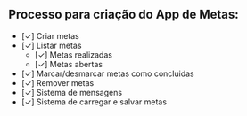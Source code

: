 ## Processo para criação do App de Metas:

- [✓] Criar metas
- [✓] Listar metas
    - [✓] Metas realizadas
    - [✓] Metas abertas
- [✓] Marcar/desmarcar metas como concluidas
- [✓] Remover metas
- [✓] Sistema de mensagens
- [✓] Sistema de carregar e salvar metas